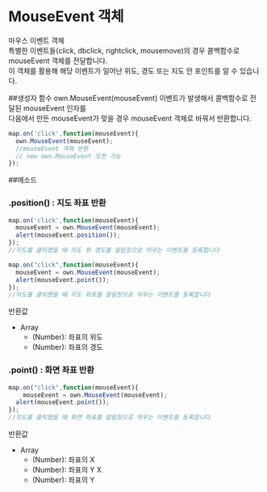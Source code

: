 # MouseEvent 객체
마우스 이벤트 객체  
특별한 이벤트들(click, dbclick, rightclick, mousemove)의 경우 콜백함수로 mouseEvent 객체를 전달합니다.  
이 객체를 활용해 해당 이벤트가 일어난 위도, 경도 또는 지도 안 포인트를 알 수 있습니다.  
  
##생성자 함수 own.MouseEvent(mouseEvent)
이벤트가 발생해서 콜백함수로 전달된 mouseEvent 인자를  
다음에서 만든 mouseEvent가 맞을 경우 mouseEvent 객체로 바꿔서 반환합니다.
```javascript
map.on('click',function(mouseEvent){
  own.MouseEvent(mouseEvent);
  //mouseEvent 객체 반환
  // new own.MouseEvent 또한 가능
});
```

##메소드

### .position() : 지도 좌표 반환
  
```javascript
map.on('click',function(mouseEvent){
  mouseEvent = own.MouseEvent(mouseEvent);
  alert(mouseEvent.position());
});
//지도를 클릭했을 때 지도 위 경도를 알림창으로 띄우는 이벤트를 등록합니다

map.on("click",function(mouseEvent){
  mouseEvent = own.MouseEvent(mouseEvent);
  alert(mouseEvent.point());
});
//지도를 클릭했을 때 지도 좌표를 알림창으로 띄우는 이벤트를 등록합니다
```
  반환값
  * Array
    * (Number): 좌표의 위도
    * (Number): 좌표의 경도


### .point() : 화면 좌표 반환
  
```javascript
map.on("click",function(mouseEvent){
    mouseEvent = own.MouseEvent(mouseEvent);
  alert(mouseEvent.point());
});
//지도를 클릭했을 때 화면 좌표를 알림창으로 띄우는 이벤트를 등록합니다
```
  반환값
  * Array 
    * (Number): 좌표의 X
    * (Number): 좌표의 Y X
    * (Number): 좌표의 Y